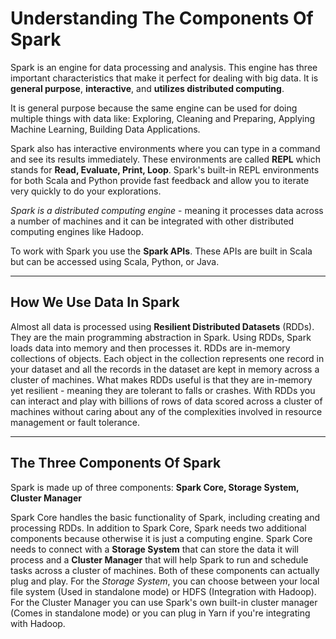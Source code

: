 # Understanding The Components Of Spark

Spark is an engine for data processing and analysis. This engine has three important characteristics that make it perfect for dealing with big data. It is **general purpose**, **interactive**, and **utilizes distributed computing**.

It is general purpose because the same engine can be used for doing multiple things with data like: Exploring, Cleaning and Preparing, Applying Machine Learning, Building Data Applications. 

Spark also has interactive environments where you can type in a command and see its results immediately. These environments are called **REPL** which stands for **Read, Evaluate, Print, Loop**. Spark's built-in REPL environments for both Scala and Python provide fast feedback and allow you to iterate very quickly to do your explorations. 

*Spark is a distributed computing engine* - meaning it processes data across a number of machines and it can be integrated with other distributed computing engines like Hadoop.

To work with Spark you use the **Spark APIs**. These APIs are built in Scala but can be accessed using Scala, Python, or Java.

***

## How We Use Data In Spark

Almost all data is processed using **Resilient Distributed Datasets** (RDDs). They are the main programming abstraction in Spark. Using RDDs, Spark loads data into memory and then processes it. RDDs are in-memory collections of objects. Each object in the collection represents one record in your dataset and all the records in the dataset are kept in memory across a cluster of machines. What makes RDDs useful is that they are in-memory yet resilient - meaning they are tolerant to falls or crashes. With RDDs you can interact and play with billions of rows of data scored across a cluster of machines without caring about any of the complexities involved in resource management or fault tolerance. 

***

## The Three Components Of Spark

Spark is made up of three components: **Spark Core, Storage System, Cluster Manager**

Spark Core handles the basic functionality of Spark, including creating and processing RDDs. In addition to Spark Core, Spark needs two additional components because otherwise it is just a computing engine. Spark Core needs to connect with a **Storage System** that can store the data it will process and a **Cluster Manager** that will help Spark to run and schedule tasks across a cluster of machines. Both of these components can actually plug and play. For the *Storage System*, you can choose between your local file system (Used in standalone mode) or HDFS (Integration with Hadoop). For the Cluster Manager you can use Spark's own built-in cluster manager (Comes in standalone mode) or you can plug in Yarn if you're integrating with Hadoop.
